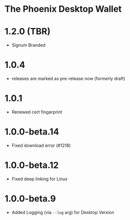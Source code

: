# The Phoenix Desktop Wallet
# 1.2.0 (TBR) 

- Signum Branded

# 1.0.4
- releases are marked as pre-release now (formerly draft)

# 1.0.1
- Renewed cert fingerprint

# 1.0.0-beta.14
- Fixed download error (#1218)

# 1.0.0-beta.12

- Fixed deep linking for Linux

# 1.0.0-beta.9

- Added Logging (via `--log` arg) for Desktop Version
